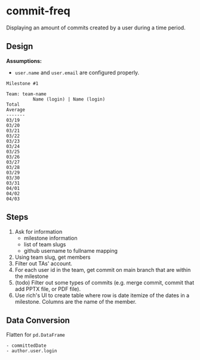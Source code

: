 # commit-freq

Displaying an amount of commits created by a user during a time period.

## Design


**Assumptions:**
- `user.name` and `user.email` are configured properly.

```plain
Milestone #1

Team: team-name
          Name (login) | Name (login)
Total
Average
-------
03/19 
03/20 
03/21 
03/22 
03/23 
03/24 
03/25 
03/26 
03/27 
03/28 
03/29 
03/30 
03/31 
04/01 
04/02 
04/03 
```

## Steps

1. Ask for information
   - milestone information
   - list of team slugs
   - github username to fullname mapping
2. Using team slug, get members
3. Filter out TAs' account.
4. For each user id in the team, get commit on main branch that are within the milestone
5. (todo) Filter out some types of commits (e.g. merge commit, commit that add PPTX file, or PDF file).
5. Use rich's UI to create table where row is date itemize of the dates in a milestone. Columns are the name of the member.

## Data Conversion

Flatten for `pd.DataFrame`

```plain
- committedDate
- author.user.login
```

